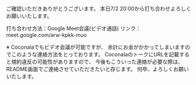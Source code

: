 ご確認いただきありがとうございます。
本日7/2 20:00から打ち合わせよろしくお願いいたします。

打ち合わせ方法：Google Meet会議(ビデオ通話)
リンク：meet.google.com/arw-kpkk-muo

※
Coconalaでもビデオ会議が可能ですが、
余計にお金がかかってしまいますのでこのような連絡方法をとっております。
CoconalaのトークにURLを記載すると規約違反の可能性がありますので、
今後もこういった連絡が必要な際は、README画面でご連絡させていただきたいと存じます。
何卒、よろしくお願いいたします。
